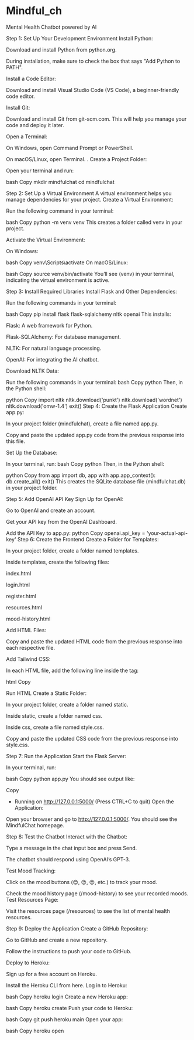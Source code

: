 # Mindful_ch
Mental Health Chatbot powered by AI

Step 1: Set Up Your Development Environment
Install Python:

Download and install Python from python.org.

During installation, make sure to check the box that says "Add Python to PATH".

Install a Code Editor:

Download and install Visual Studio Code (VS Code), a beginner-friendly code editor.

Install Git:

Download and install Git from git-scm.com. This will help you manage your code and deploy it later.

Open a Terminal:

On Windows, open Command Prompt or PowerShell.

On macOS/Linux, open Terminal.
. Create a Project Folder:

Open your terminal and run:

bash
Copy
mkdir mindfulchat
cd mindfulchat

Step 2: Set Up a Virtual Environment
A virtual environment helps you manage dependencies for your project.
Create a Virtual Environment:

Run the following command in your terminal:

bash
Copy
python -m venv venv
This creates a folder called venv in your project.

Activate the Virtual Environment:

On Windows:

bash
Copy
venv\Scripts\activate
On macOS/Linux:

bash
Copy
source venv/bin/activate
You’ll see (venv) in your terminal, indicating the virtual environment is active.

Step 3: Install Required Libraries
Install Flask and Other Dependencies:

Run the following commands in your terminal:

bash
Copy
pip install flask flask-sqlalchemy nltk openai
This installs:

Flask: A web framework for Python.

Flask-SQLAlchemy: For database management.

NLTK: For natural language processing.

OpenAI: For integrating the AI chatbot.

Download NLTK Data:

Run the following commands in your terminal:
bash
Copy
python
Then, in the Python shell:

python
Copy
import nltk
nltk.download('punkt')
nltk.download('wordnet')
nltk.download('omw-1.4')
exit()
Step 4: Create the Flask Application
Create app.py:

In your project folder (mindfulchat), create a file named app.py.

Copy and paste the updated app.py code from the previous response into this file.

Set Up the Database:

In your terminal, run:
bash
Copy
python
Then, in the Python shell:

python
Copy
from app import db, app
with app.app_context():
    db.create_all()
exit()
This creates the SQLite database file (mindfulchat.db) in your project folder.

Step 5: Add OpenAI API Key
Sign Up for OpenAI:

Go to OpenAI and create an account.

Get your API key from the OpenAI Dashboard.

Add the API Key to app.py:
python
Copy
openai.api_key = 'your-actual-api-key'
Step 6: Create the Frontend
Create a Folder for Templates:

In your project folder, create a folder named templates.

Inside templates, create the following files:

index.html

login.html

register.html

resources.html

mood-history.html

Add HTML Files:

Copy and paste the updated HTML code from the previous response into each respective file.

Add Tailwind CSS:

In each HTML file, add the following line inside the <head> tag:

html
Copy
<link href="https://cdn.jsdelivr.net/npm/tailwindcss@2.2.19/dist/tailwind.min.css" rel="stylesheet">
Run HTML
Create a Static Folder:

In your project folder, create a folder named static.

Inside static, create a folder named css.

Inside css, create a file named style.css.

Copy and paste the updated CSS code from the previous response into style.css.

Step 7: Run the Application
Start the Flask Server:

In your terminal, run:

bash
Copy
python app.py
You should see output like:

Copy
* Running on http://127.0.0.1:5000/ (Press CTRL+C to quit)
Open the Application:

Open your browser and go to http://127.0.0.1:5000/.
You should see the MindfulChat homepage.

Step 8: Test the Chatbot
Interact with the Chatbot:

Type a message in the chat input box and press Send.

The chatbot should respond using OpenAI’s GPT-3.

Test Mood Tracking:

Click on the mood buttons (😊, 😐, 😔, etc.) to track your mood.

Check the mood history page (/mood-history) to see your recorded moods.
Test Resources Page:

Visit the resources page (/resources) to see the list of mental health resources.

Step 9: Deploy the Application
Create a GitHub Repository:

Go to GitHub and create a new repository.

Follow the instructions to push your code to GitHub.

Deploy to Heroku:

Sign up for a free account on Heroku.

Install the Heroku CLI from here.
Log in to Heroku:

bash
Copy
heroku login
Create a new Heroku app:

bash
Copy
heroku create
Push your code to Heroku:

bash
Copy
git push heroku main
Open your app:

bash
Copy
heroku open



